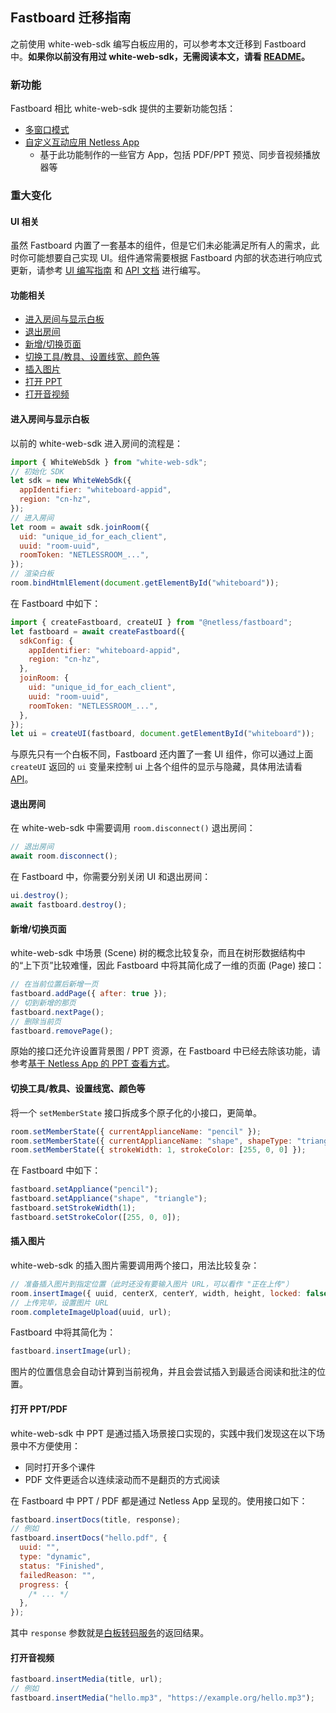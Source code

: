 ## Fastboard 迁移指南

之前使用 white-web-sdk 编写白板应用的，可以参考本文迁移到 Fastboard 中。**如果你以前没有用过 white-web-sdk，无需阅读本文，请看 [README](../README-zh.md)。**

### 新功能

Fastboard 相比 white-web-sdk 提供的主要新功能包括：

- [多窗口模式](https://github.com/netless-io/window-manager)
- [自定义互动应用 Netless App](https://github.com/netless-io/netless-app)
  - 基于此功能制作的一些官方 App，包括 PDF/PPT 预览、同步音视频播放器等

### 重大变化

#### UI 相关

虽然 Fastboard 内置了一套基本的组件，但是它们未必能满足所有人的需求，此时你可能想要自己实现
UI。组件通常需要根据 Fastboard 内部的状态进行响应式更新，请参考 [UI 编写指南](./ui.md)
和 [API 文档](./api.md) 进行编写。

#### 功能相关

- [进入房间与显示白板](#进入房间与显示白板)
- [退出房间](#退出房间)
- [新增/切换页面](#新增切换页面)
- [切换工具/教具、设置线宽、颜色等](#切换工具教具设置线宽颜色等)
- [插入图片](#插入图片)
- [打开 PPT](#打开-pptpdf)
- [打开音视频](#打开音视频)

#### 进入房间与显示白板

以前的 white-web-sdk 进入房间的流程是：

```js
import { WhiteWebSdk } from "white-web-sdk";
// 初始化 SDK
let sdk = new WhiteWebSdk({
  appIdentifier: "whiteboard-appid",
  region: "cn-hz",
});
// 进入房间
let room = await sdk.joinRoom({
  uid: "unique_id_for_each_client",
  uuid: "room-uuid",
  roomToken: "NETLESSROOM_...",
});
// 渲染白板
room.bindHtmlElement(document.getElementById("whiteboard"));
```

在 Fastboard 中如下：

```js
import { createFastboard, createUI } from "@netless/fastboard";
let fastboard = await createFastboard({
  sdkConfig: {
    appIdentifier: "whiteboard-appid",
    region: "cn-hz",
  },
  joinRoom: {
    uid: "unique_id_for_each_client",
    uuid: "room-uuid",
    roomToken: "NETLESSROOM_...",
  },
});
let ui = createUI(fastboard, document.getElementById("whiteboard"));
```

与原先只有一个白板不同，Fastboard 还内置了一套 UI 组件，你可以通过上面 `createUI` 返回的 `ui`
变量来控制 ui 上各个组件的显示与隐藏，具体用法请看 [API](./api.md)。

#### 退出房间

在 white-web-sdk 中需要调用 `room.disconnect()` 退出房间：

```js
// 退出房间
await room.disconnect();
```

在 Fastboard 中，你需要分别关闭 UI 和退出房间：

```js
ui.destroy();
await fastboard.destroy();
```

#### 新增/切换页面

white-web-sdk 中场景 (Scene) 树的概念比较复杂，而且在树形数据结构中的<q>上下页</q>比较难懂，因此 Fastboard 中将其简化成了一维的页面 (Page) 接口：

```js
// 在当前位置后新增一页
fastboard.addPage({ after: true });
// 切到新增的那页
fastboard.nextPage();
// 删除当前页
fastboard.removePage();
```

原始的接口还允许设置背景图 / PPT 资源，在 Fastboard 中已经去除该功能，请参考[基于 Netless App 的 PPT 查看方式](#打开-pptpdf)。

#### 切换工具/教具、设置线宽、颜色等

将一个 `setMemberState` 接口拆成多个原子化的小接口，更简单。

```js
room.setMemberState({ currentApplianceName: "pencil" });
room.setMemberState({ currentApplianceName: "shape", shapeType: "triangle" });
room.setMemberState({ strokeWidth: 1, strokeColor: [255, 0, 0] });
```

在 Fastboard 中如下：

```js
fastboard.setAppliance("pencil");
fastboard.setAppliance("shape", "triangle");
fastboard.setStrokeWidth(1);
fastboard.setStrokeColor([255, 0, 0]);
```

#### 插入图片

white-web-sdk 的插入图片需要调用两个接口，用法比较复杂：

```js
// 准备插入图片到指定位置（此时还没有要输入图片 URL，可以看作 "正在上传"）
room.insertImage({ uuid, centerX, centerY, width, height, locked: false });
// 上传完毕，设置图片 URL
room.completeImageUpload(uuid, url);
```

Fastboard 中将其简化为：

```js
fastboard.insertImage(url);
```

图片的位置信息会自动计算到当前视角，并且会尝试插入到最适合阅读和批注的位置。

#### 打开 PPT/PDF

white-web-sdk 中 PPT 是通过插入场景接口实现的，实践中我们发现这在以下场景中不方便使用：

- 同时打开多个课件
- PDF 文件更适合以连续滚动而不是翻页的方式阅读

在 Fastboard 中 PPT / PDF 都是通过 Netless App 呈现的。使用接口如下：

```js
fastboard.insertDocs(title, response);
// 例如
fastboard.insertDocs("hello.pdf", {
  uuid: "",
  type: "dynamic",
  status: "Finished",
  failedReason: "",
  progress: {
    /* ... */
  },
});
```

其中 `response` 参数就是[白板转码服务](https://developer.netless.link/server-zh/home/server-conversion#get-%E6%9F%A5%E8%AF%A2%E4%BB%BB%E5%8A%A1%E8%BD%AC%E6%8D%A2%E8%BF%9B%E5%BA%A6)的返回结果。

#### 打开音视频

```js
fastboard.insertMedia(title, url);
// 例如
fastboard.insertMedia("hello.mp3", "https://example.org/hello.mp3");
```
